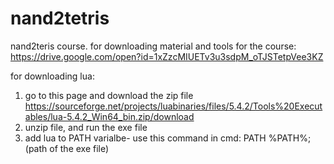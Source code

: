 # nand2tetris
nand2teris course.
for downloading material and tools for the course:
https://drive.google.com/open?id=1xZzcMIUETv3u3sdpM_oTJSTetpVee3KZ

for downloading lua:
1. go to this page and download the zip file https://sourceforge.net/projects/luabinaries/files/5.4.2/Tools%20Executables/lua-5.4.2_Win64_bin.zip/download
2. unzip file, and run the exe file
3. add lua to PATH varialbe- use this command in cmd: PATH %PATH%;(path of the exe file)
